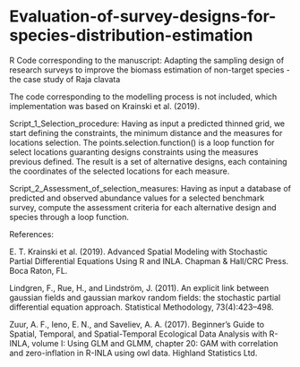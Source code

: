 # Evaluation-of-survey-designs-for-species-distribution-estimation

R Code corresponding to the manuscript: Adapting the sampling design of research surveys to improve the biomass estimation of non-target species - the case study of Raja clavata

The code corresponding to the modelling process is not included, which implementation was based on Krainski et al. (2019).

Script_1_Selection_procedure: Having as input a predicted thinned grid, we start defining the constraints, the minimum distance and the measures for locations selection. The points.selection.function() is a loop function for select locations guaranting designs constraints using the measures previous defined. The result is a set of alternative designs, each containing the coordinates of the selected locations for each measure.

Script_2_Assessment_of_selection_measures: Having as input a database of predicted and observed abundance values for a selected benchmark survey, compute the assessment criteria for each alternative design and species through a loop function.



References:

E. T. Krainski et al. (2019). Advanced Spatial Modeling with Stochastic Partial Differential Equations Using R and INLA. Chapman & Hall/CRC Press. Boca Raton, FL.

Lindgren, F., Rue, H., and Lindström, J. (2011). An explicit link between gaussian fields and gaussian markov random fields: the stochastic partial differential equation approach. Statistical Methodology, 73(4):423–498.

Zuur, A. F., Ieno, E. N., and Saveliev, A. A. (2017). Beginner’s Guide to Spatial, Temporal, and Spatial-Temporal Ecological Data Analysis with R-INLA, volume I: Using GLM and GLMM, chapter 20: GAM with correlation and zero-inflation in R-INLA using owl data. Highland Statistics Ltd.
